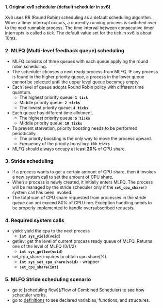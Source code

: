 #### 1. Original xv6 scheduler (default scheduler in xv6)

Xv6 uses RR (Round Robin) scheduling as a default scheduling algorithm. When a timer interrupt occurs, a currently running process is switched over to the next runnable process. The time interval between consecutive timer interrupts is called a _tick_. The default value set for the tick in xv6 is about 10ms.

### 2. MLFQ (Multi-level feedback queue) scheduling
- MLFQ consists of three queues with each queue applying the round robin scheduling.
- The scheduler chooses a next ready process from MLFQ. IF any process is found in the higher priority queue, a process in the lower queue cannot be selected until the upper level queue becomes empty.
- Each level of queue adopts Round Robin policy with different time quantum.
    - The highest priority queue: **`1 tick`**
    - Middle priority queue: **`2 ticks`**
    - The lowest priority queue: **`4 ticks`**
- Each queue has different time allotment.
    - The highest priority queue: **`5 ticks`**
    - Middle priority queue: **`10 ticks`**
- To prevent starvation, priority boosting needs to be performed periodically.
    - The priority boosting is the only way to move the process upward.
    - Frequency of the priority boosting: **`100 ticks`**
- MLFQ should always occupy at least **20%** of CPU share.

### 3. Stride scheduling
- If a process wants to get a certain amount of CPU share, then it invokes a new system call to set the amount of CPU share.
- When a process is newly created, it initially enters MLFQ. The process will be managed by the stride scheduler only if the **`set_cpu_share()`** system call has been invoked.
- The total sum of CPU share requested from processes in the stride queue can not exceed 80% of CPU time. Exception handling needs to be properly implemented to handle oversubscribed requests.

### 4. Required system calls
- yield: yield the cpu to the next process
    - **`int sys_yield(void)`**
- getlev: get the level of current process ready queue of MLFQ. Returns one of the level of MLFQ (0/1/2)
    - **`int sys_getlev(void)`**
- set_cpu_share: inquires to obtain cpu share(%).
    - **`int sys_set_cpu_share(void)`** - wrapper
    - **`set_cpu_share(int)`**

### 5. MLFQ Stride scheduling scenario

- go to [scheduling flow](/Flow of Combined Scheduler) to see how scheduler works.
- go to [definitions](/Definitions) to see declared variables, functions, and structures.

